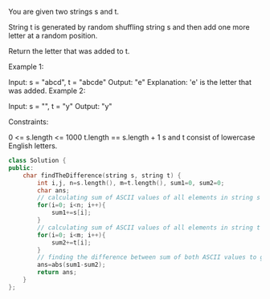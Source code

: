You are given two strings s and t.

String t is generated by random shuffling string s and then add one more letter at a random position.

Return the letter that was added to t.

 

Example 1:

Input: s = "abcd", t = "abcde"
Output: "e"
Explanation: 'e' is the letter that was added.
Example 2:

Input: s = "", t = "y"
Output: "y"
 

Constraints:

0 <= s.length <= 1000
t.length == s.length + 1
s and t consist of lowercase English letters.

```cpp
class Solution {
public:
    char findTheDifference(string s, string t) {
        int i,j, n=s.length(), m=t.length(), sum1=0, sum2=0;
        char ans;
        // calculating sum of ASCII values of all elements in string s
        for(i=0; i<n; i++){
            sum1+=s[i];
        }
        // calculating sum of ASCII values of all elements in string t
        for(i=0; i<m; i++){
            sum2+=t[i];
        }
        // finding the difference between sum of both ASCII values to get final ans
        ans=abs(sum1-sum2);
        return ans;
    }
};
```
